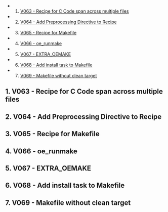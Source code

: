 <!-- vscode-markdown-toc -->
* 1. [V063 - Recipe for C Code span across multiple files](#V063-RecipeforCCodespanacrossmultiplefiles)
* 2. [V064 - Add Preprocessing Directive to Recipe](#V064-AddPreprocessingDirectivetoRecipe)
* 3. [V065 - Recipe for Makefile](#V065-RecipeforMakefile)
* 4. [V066 - oe_runmake](#V066-oe_runmake)
* 5. [V067 - EXTRA_OEMAKE](#V067-EXTRA_OEMAKE)
* 6. [V068 - Add install task to Makefile](#V068-AddinstalltasktoMakefile)
* 7. [V069 - Makefile without clean target](#V069-Makefilewithoutcleantarget)

<!-- vscode-markdown-toc-config
	numbering=true
	autoSave=true
	/vscode-markdown-toc-config -->
<!-- /vscode-markdown-toc -->

##  1. <a name='V063-RecipeforCCodespanacrossmultiplefiles'></a>V063 - Recipe for C Code span across multiple files

##  2. <a name='V064-AddPreprocessingDirectivetoRecipe'></a>V064 - Add Preprocessing Directive to Recipe

##  3. <a name='V065-RecipeforMakefile'></a>V065 - Recipe for Makefile

##  4. <a name='V066-oe_runmake'></a>V066 - oe_runmake

##  5. <a name='V067-EXTRA_OEMAKE'></a>V067 - EXTRA_OEMAKE

##  6. <a name='V068-AddinstalltasktoMakefile'></a>V068 - Add install task to Makefile

##  7. <a name='V069-Makefilewithoutcleantarget'></a>V069 - Makefile without clean target
